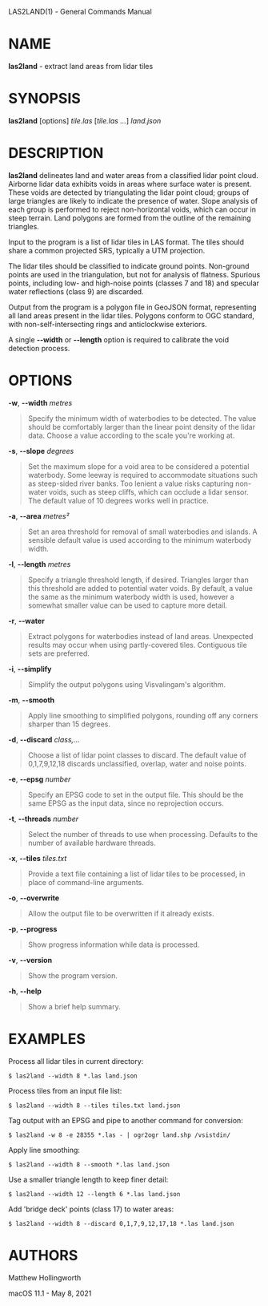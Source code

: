 LAS2LAND(1) - General Commands Manual

# NAME

**las2land** - extract land areas from lidar tiles

# SYNOPSIS

**las2land**
\[options]
*tile.las*
\[*tile.las&nbsp;...*]
*land.json*

# DESCRIPTION

**las2land**
delineates land and water areas from a classified lidar point cloud.
Airborne lidar data exhibits voids in areas where surface water is present.
These voids are detected by triangulating the lidar point cloud; groups of large triangles are likely to indicate the presence of water.
Slope analysis of each group is performed to reject non-horizontal voids, which can occur in steep terrain.
Land polygons are formed from the outline of the remaining triangles.

Input to the program is a list of lidar tiles in LAS format.
The tiles should share a common projected SRS, typically a UTM projection.

The lidar tiles should be classified to indicate ground points.
Non-ground points are used in the triangulation, but not for analysis of flatness.
Spurious points, including low- and high-noise points
(classes 7 and 18)
and specular water reflections
(class 9)
are discarded.

Output from the program is a polygon file in GeoJSON format, representing all land areas present in the lidar tiles.
Polygons conform to OGC standard, with non-self-intersecting rings and anticlockwise exteriors.

A single
**--width**
or
**--length**
option is required to calibrate the void detection process.

# OPTIONS

**-w**, **--width** *metres*

> Specify the minimum width of waterbodies to be detected.
> The value should be comfortably larger than the linear point density of the lidar data.
> Choose a value according to the scale you're working at.

**-s**, **--slope** *degrees*

> Set the maximum slope for a void area to be considered a potential waterbody.
> Some leeway is required to accommodate situations such as steep-sided river banks.
> Too lenient a value risks capturing non-water voids, such as steep cliffs, which can occlude a lidar sensor.
> The default value of 10 degrees works well in practice.

**-a**, **--area** *metres&#178;*

> Set an area threshold for removal of small waterbodies and islands.
> A sensible default value is used according to the minimum waterbody width.

**-l**, **--length** *metres*

> Specify a triangle threshold length, if desired.
> Triangles larger than this threshold are added to potential water voids.
> By default, a value the same as the minimum waterbody width is used, however a somewhat smaller value can be used to capture more detail.

**-r**, **--water**

> Extract polygons for waterbodies instead of land areas.
> Unexpected results may occur when using partly-covered tiles.
> Contiguous tile sets are preferred.

**-i**, **--simplify**

> Simplify the output polygons using Visvalingam's algorithm.

**-m**, **--smooth**

> Apply line smoothing to simplified polygons, rounding off any corners sharper than 15 degrees.

**-d**, **--discard** *class,...*

> Choose a list of lidar point classes to discard.
> The default value of 0,1,7,9,12,18 discards unclassified, overlap, water and noise points.

**-e**, **--epsg** *number*

> Specify an EPSG code to set in the output file.
> This should be the same EPSG as the input data, since no reprojection occurs.

**-t**, **--threads** *number*

> Select the number of threads to use when processing.
> Defaults to the number of available hardware threads.

**-x**, **--tiles** *tiles.txt*

> Provide a text file containing a list of lidar tiles to be processed, in place of command-line arguments.

**-o**, **--overwrite**

> Allow the output file to be overwritten if it already exists.

**-p**, **--progress**

> Show progress information while data is processed.

**-v**, **--version**

> Show the program version.

**-h**, **--help**

> Show a brief help summary.

# EXAMPLES

Process all lidar tiles in current directory:

	$ las2land --width 8 *.las land.json

Process tiles from an input file list:

	$ las2land --width 8 --tiles tiles.txt land.json

Tag output with an EPSG and pipe to another command for conversion:

	$ las2land -w 8 -e 28355 *.las - | ogr2ogr land.shp /vsistdin/

Apply line smoothing:

	$ las2land --width 8 --smooth *.las land.json

Use a smaller triangle length to keep finer detail:

	$ las2land --width 12 --length 6 *.las land.json

Add 'bridge deck' points (class 17) to water areas:

	$ las2land --width 8 --discard 0,1,7,9,12,17,18 *.las land.json

# AUTHORS

Matthew Hollingworth

macOS 11.1 - May 8, 2021
